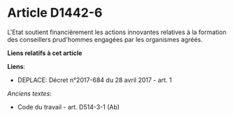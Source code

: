 # Article D1442-6

L'Etat soutient financièrement les actions innovantes relatives à la formation des conseillers prud'hommes engagées par les
organismes agréés.

**Liens relatifs à cet article**

**Liens**:

  - DEPLACE: Décret n°2017-684 du 28 avril 2017 - art. 1

_Anciens textes_:

  - Code du travail - art. D514-3-1 (Ab)
